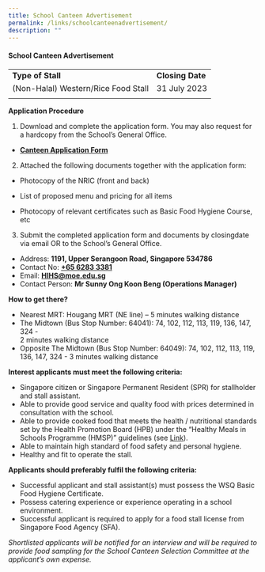 ```yaml
---
title: School Canteen Advertisement
permalink: /links/schoolcanteenadvertisement/
description: ""
---
```

#### **School Canteen Advertisement**

|  |  |
|---|---|
|**Type of Stall**|**Closing Date**|**Requirements** |
|(Non-Halal) Western/Rice Food Stall|31 July 2023|Rice/Western stalls are acceptable|
|  |  |






**Application Procedure**

1. Download and complete the application form. You may also request for a hardcopy from the School’s General Office.


* **[Canteen Application Form](/files/canteen%20application%20form.pdf)**
	
	
	
2. Attached the following documents together with the application form:

* Photocopy of the NRIC (front and back)

* List of proposed menu and pricing for all items

* Photocopy of relevant certificates such as Basic Food Hygiene Course, etc

3. Submit the completed application form and documents by closingdate via email OR to the School’s General Office.

* Address: **1191, Upper Serangoon Road, Singapore 534786**
* Contact No: **[+65 6283 3381](tel:+6562833381)**
* Email: **[HIHS@moe.edu.sg](mailto:HIHS@moe.edu.sg)**
* Contact Person: **Mr Sunny Ong Koon Beng (Operations Manager)**

**How to get there?**

*   Nearest MRT: Hougang MRT (NE line) – 5 minutes walking distance
*   The Midtown (Bus Stop Number: 64041): 74, 102, 112, 113, 119, 136, 147, 324 -  
2 minutes walking distance
*   Opposite The Midtown (Bus Stop Number: 64049): 74, 102, 112, 113, 119, 136, 147, 324 - 3 minutes walking distance

**Interest applicants must meet the following criteria:**

*   Singapore citizen or Singapore Permanent Resident (SPR) for stallholder and stall assistant.
*   Able to provide good service and quality food with prices determined in consultation with the school.
*   Able to provide cooked food that meets the health / nutritional standards set by the Health Promotion Board (HPB) under the “Healthy Meals in Schools Programme (HMSP)” guidelines (see [Link](https://www.hpb.gov.sg/schools/school-programmes/healthy-meals-in-schools-programme)).
*   Able to maintain high standard of food safety and personal hygiene.
*   Healthy and fit to operate the stall.

**Applicants should preferably fulfil the following criteria:**

*   Successful applicant and stall assistant(s) must possess the WSQ Basic Food Hygiene Certificate.
*   Possess catering experience or experience operating in a school environment.
*   Successful applicant is required to apply for a food stall license from Singapore Food Agency (SFA).

_Shortlisted applicants will be notified for an interview and will be required to provide food sampling for the School Canteen Selection Committee at the applicant’s own expense._